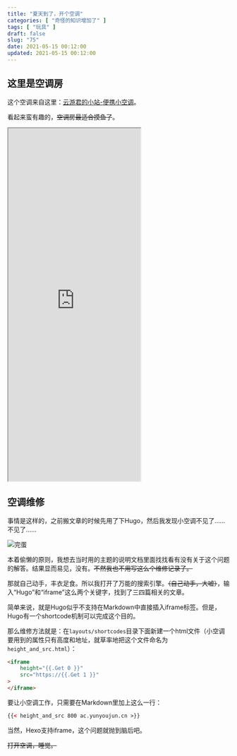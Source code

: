 ```yaml
---
title: "夏天到了，开个空调"
categories: [ "奇怪的知识增加了" ]
tags: [ "玩具" ]
draft: false
slug: "75"
date: 2021-05-15 00:12:00
updated: 2021-05-15 00:12:00
---
```


## 这里是空调房

这个空调来自这里：[云游君的小站-便携小空调](https://www.yunyoujun.cn/posts/air-conditioner/)。

看起来蛮有趣的，~~空调房最适合摸鱼了~~。

<!-- more -->

<iframe height=800 src="https://ac.yunyoujun.cn"></iframe>

## 空调维修

事情是这样的，之前搬文章的时候先用了下Hugo，然后我发现小空调不见了……不见了……

![完蛋](https://i.loli.net/2021/06/27/3iDmAFlU8eZkhRV.jpg)

本着偷懒的原则，我想去当时用的主题的说明文档里面找找看有没有关于这个问题的解答。结果显而易见，没有。~~不然我也不用写这么个维修记录了。~~

那就自己动手，丰衣足食。所以我打开了万能的搜索引擎。~~（自己动手，大嘘）~~，输入“Hugo”和“iframe”这么两个关键字，找到了三四篇相关的文章。

简单来说，就是Hugo似乎不支持在Markdown中直接插入iframe标签。但是，Hugo有一个shortcode机制可以完成这个目的。

那么维修方法就是：在`layouts/shortcodes`目录下面新建一个html文件（小空调要用到的属性只有高度和地址，就草率地把这个文件命名为`height_and_src.html`）：

```html
<iframe
    height="{{.Get 0 }}"
    src="https://{{.Get 1 }}"
>
</iframe>
```

要让小空调工作，只需要在Markdown里加上这么一行：

```html
{{< height_and_src 800 ac.yunyoujun.cn >}}
```

当然，Hexo支持iframe，这个问题就抛到脑后吧。

~~打开空调，睡觉。~~
